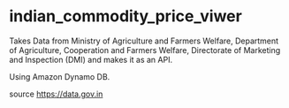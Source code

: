 # indian_commodity_price_viwer

Takes Data from Ministry of Agriculture and Farmers Welfare, Department of Agriculture, Cooperation and Farmers Welfare, Directorate of Marketing and Inspection (DMI) and makes it as an API.

Using Amazon Dynamo DB.

source https://data.gov.in

